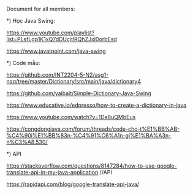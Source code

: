 Document for all members:

*) Học Java Swing: 

https://www.youtube.com/playlist?list=PLsfLgp1K1xQ7dDUcjtlRQhZJxl0orbEsd

https://www.javatpoint.com/java-swing

*) Code mẫu: 

https://github.com/INT2204-5-N2/asg1-naq/tree/master/Dictionary/src/main/java/dictionary4

https://github.com/yaibait/Simple-Dictionary-Java-Swing

https://www.educative.io/edpresso/how-to-create-a-dictionary-in-java

https://www.youtube.com/watch?v=1De8uQMbEus

https://congdongjava.com/forum/threads/code-cho-t%E1%BB%AB-%C4%90i%E1%BB%83n-%C4%91%C6%A1n-gi%E1%BA%A3n-n%C3%A8.530/
 
*) API

https://stackoverflow.com/questions/8147284/how-to-use-google-translate-api-in-my-java-application    //API

https://rapidapi.com/blog/google-translate-api-java/    
